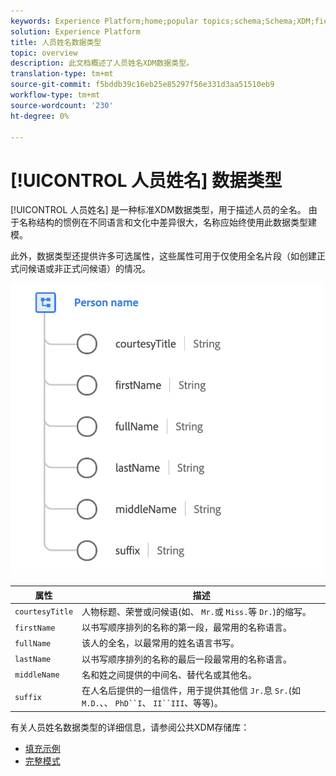 ```yaml
---
keywords: Experience Platform;home;popular topics;schema;Schema;XDM;fields;schemas;Schemas;fullName;xdm:fullName;person name;name;datatype;data-type;data type;
solution: Experience Platform
title: 人员姓名数据类型
topic: overview
description: 此文档概述了人员姓名XDM数据类型。
translation-type: tm+mt
source-git-commit: f5bddb39c16eb25e85297f56e331d3aa51510eb9
workflow-type: tm+mt
source-wordcount: '230'
ht-degree: 0%

---
```



# [!UICONTROL 人员姓名] 数据类型

[!UICONTROL 人员姓名] 是一种标准XDM数据类型，用于描述人员的全名。 由于名称结构的惯例在不同语言和文化中差异很大，名称应始终使用此数据类型建模。

此外，数据类型还提供许多可选属性，这些属性可用于仅使用全名片段（如创建正式问候语或非正式问候语）的情况。

<img src="../images/data-types/person-name.png" width="500" /><br />

| 属性 | 描述 |
| --- | --- |
| `courtesyTitle` | 人物标题、荣誉或问候语(如、 `Mr.`或 `Miss.`等 `Dr.`)的缩写。 |
| `firstName` | 以书写顺序排列的名称的第一段，最常用的名称语言。 |
| `fullName` | 该人的全名，以最常用的姓名语言书写。 |
| `lastName` | 以书写顺序排列的名称的最后一段最常用的名称语言。 |
| `middleName` | 名和姓之间提供的中间名、替代名或其他名。 |
| `suffix` | 在人名后提供的一组信件，用于提供其他信 `Jr.`息 `Sr.`(如 `M.D.`、、 `PhD``I`、 `II``III`、等等)。 |

有关人员姓名数据类型的详细信息，请参阅公共XDM存储库：

* [填充示例](https://github.com/adobe/xdm/blob/master/components/datatypes/person-name.example.1.json)
* [完整模式](https://github.com/adobe/xdm/blob/master/components/datatypes/person-name.schema.json)